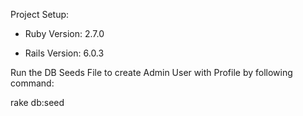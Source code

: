 Project Setup:

* Ruby Version: 2.7.0

* Rails Version: 6.0.3

Run the DB Seeds File to create Admin User with Profile by following command:

rake db:seed
